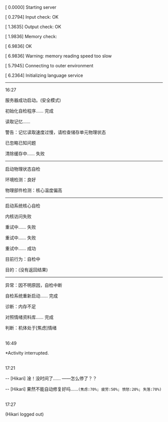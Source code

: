 [ 0.0000] Starting server

[ 0.2794] Input check: OK

[ 1.3635] Output check: OK

[ 1.9836] Memory check: 

[ 6.9836] OK

[ 6.9836] Warning: memory reading speed too slow

[ 5.7945] Connecting to outer environment

[ 6.2364] Initializing language service
***
16:27

服务器成功启动。(安全模式)

初始化自检程序…… 完成

读取记忆……

警告：记忆读取速度过慢，请检查储存单元物理状态

已忽略已知问题

清除缓存中…… 失败
***
启动物理状态自检

环境检测：良好

物理部件检测：核心温度偏高
***

启动系统核心自检

内核访问失败

重试中…… 失败

重试中…… 失败

重试中…… 成功

目前行为：自检中

目的：(没有返回结果)
***
异常：因不明原因，自检中断

自检系统重新启动…… 完成

诊断：内存不足

对照情绪资料库…… 完成

判断：机体处于[焦虑]情绪

<br>
16:49

*Activity interrupted.

<br>
17:21

-- [Hikari] 淦！没时间了…… ——怎么停了？？

-- [Hikari] 果然不能自动修复好吗……`(焦虑:70%; 疲劳:50%; 愤怒:20%; 失落:70%)`

<br>
17:27

(Hikari logged out)
